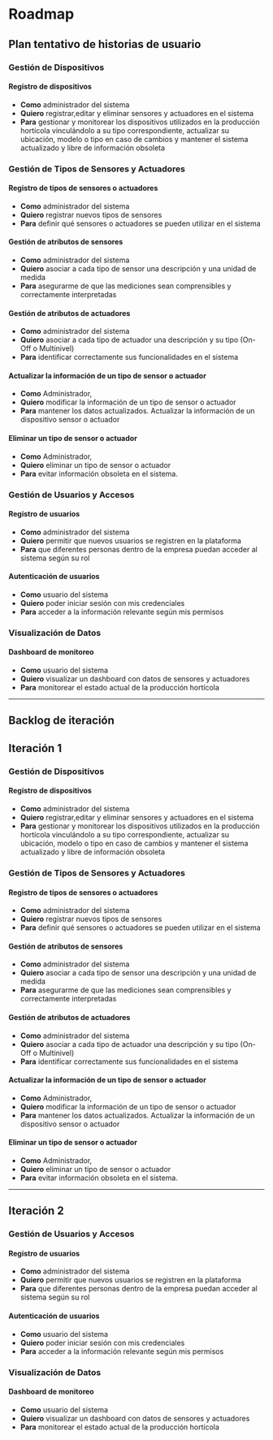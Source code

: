 # Roadmap
## Plan tentativo de historias de usuario
### **Gestión de Dispositivos**
#### Registro de dispositivos  
- **Como** administrador del sistema  
- **Quiero** registrar,editar y eliminar sensores y actuadores en el sistema  
- **Para** gestionar y monitorear los dispositivos utilizados en la producción hortícola vinculándolo a su tipo correspondiente, actualizar su ubicación, modelo o tipo en caso de cambios y mantener el sistema actualizado y libre de información obsoleta

### **Gestión de Tipos de Sensores y Actuadores**
#### Registro de tipos de sensores o actuadores
- **Como** administrador del sistema  
- **Quiero** registrar nuevos tipos de sensores  
- **Para** definir qué sensores o actuadores se pueden utilizar en el sistema  

#### Gestión de atributos de sensores  
- **Como** administrador del sistema  
- **Quiero** asociar a cada tipo de sensor una descripción y una unidad de medida  
- **Para** asegurarme de que las mediciones sean comprensibles y correctamente interpretadas  

#### Gestión de atributos de actuadores  
- **Como** administrador del sistema  
- **Quiero** asociar a cada tipo de actuador una descripción y su tipo (On-Off o Multinivel)  
- **Para** identificar correctamente sus funcionalidades en el sistema  

#### Actualizar la información de un tipo de sensor o actuador
- **Como** Administrador, 
- **Quiero** modificar la información de un tipo de sensor o actuador 
-  **Para** mantener los datos actualizados.
Actualizar la información de un dispositivo sensor o actuador

#### Eliminar un tipo de sensor o actuador 
-  **Como** Administrador, 
- **Quiero** eliminar un tipo de sensor o actuador 
-  **Para** evitar información obsoleta en el sistema.


### **Gestión de Usuarios y Accesos**
#### Registro de usuarios  
- **Como** administrador del sistema  
- **Quiero** permitir que nuevos usuarios se registren en la plataforma  
- **Para** que diferentes personas dentro de la empresa puedan acceder al sistema según su rol  

#### Autenticación de usuarios  
- **Como** usuario del sistema  
- **Quiero** poder iniciar sesión con mis credenciales  
- **Para** acceder a la información relevante según mis permisos 


### **Visualización de Datos**
#### Dashboard de monitoreo  
- **Como** usuario del sistema  
- **Quiero** visualizar un dashboard con datos de sensores y actuadores
- **Para** monitorear el estado actual de la producción hortícola  
---

## Backlog de iteración
## Iteración 1
### **Gestión de Dispositivos**
#### Registro de dispositivos  
- **Como** administrador del sistema  
- **Quiero** registrar,editar y eliminar sensores y actuadores en el sistema  
- **Para** gestionar y monitorear los dispositivos utilizados en la producción hortícola vinculándolo a su tipo correspondiente, actualizar su ubicación, modelo o tipo en caso de cambios y mantener el sistema actualizado y libre de información obsoleta

### **Gestión de Tipos de Sensores y Actuadores**
#### Registro de tipos de sensores o actuadores
- **Como** administrador del sistema  
- **Quiero** registrar nuevos tipos de sensores 
- **Para** definir qué sensores o actuadores se pueden utilizar en el sistema  

#### Gestión de atributos de sensores  
- **Como** administrador del sistema  
- **Quiero** asociar a cada tipo de sensor una descripción y una unidad de medida  
- **Para** asegurarme de que las mediciones sean comprensibles y correctamente interpretadas  

#### Gestión de atributos de actuadores  
- **Como** administrador del sistema  
- **Quiero** asociar a cada tipo de actuador una descripción y su tipo (On-Off o Multinivel)  
- **Para** identificar correctamente sus funcionalidades en el sistema  

#### Actualizar la información de un tipo de sensor o actuador
- **Como** Administrador, 
- **Quiero** modificar la información de un tipo de sensor o actuador 
-  **Para** mantener los datos actualizados.
Actualizar la información de un dispositivo sensor o actuador

#### Eliminar un tipo de sensor o actuador 
-  **Como** Administrador, 
- **Quiero** eliminar un tipo de sensor o actuador 
-  **Para** evitar información obsoleta en el sistema.
---
## Iteración 2
### **Gestión de Usuarios y Accesos**
#### Registro de usuarios  
- **Como** administrador del sistema  
- **Quiero** permitir que nuevos usuarios se registren en la plataforma  
- **Para** que diferentes personas dentro de la empresa puedan acceder al sistema según su rol  

#### Autenticación de usuarios  
- **Como** usuario del sistema  
- **Quiero** poder iniciar sesión con mis credenciales  
- **Para** acceder a la información relevante según mis permisos 

### **Visualización de Datos**
#### Dashboard de monitoreo  
- **Como** usuario del sistema  
- **Quiero** visualizar un dashboard con datos de sensores y actuadores
- **Para** monitorear el estado actual de la producción hortícola  



